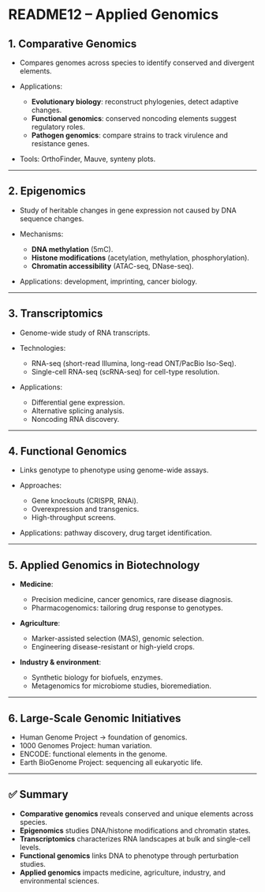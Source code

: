 # README12 – Applied Genomics

## 1. Comparative Genomics

* Compares genomes across species to identify conserved and divergent elements.
* Applications:

  * **Evolutionary biology**: reconstruct phylogenies, detect adaptive changes.
  * **Functional genomics**: conserved noncoding elements suggest regulatory roles.
  * **Pathogen genomics**: compare strains to track virulence and resistance genes.
* Tools: OrthoFinder, Mauve, synteny plots.

---

## 2. Epigenomics

* Study of heritable changes in gene expression not caused by DNA sequence changes.
* Mechanisms:

  * **DNA methylation** (5mC).
  * **Histone modifications** (acetylation, methylation, phosphorylation).
  * **Chromatin accessibility** (ATAC-seq, DNase-seq).
* Applications: development, imprinting, cancer biology.

---

## 3. Transcriptomics

* Genome-wide study of RNA transcripts.
* Technologies:

  * RNA-seq (short-read Illumina, long-read ONT/PacBio Iso-Seq).
  * Single-cell RNA-seq (scRNA-seq) for cell-type resolution.
* Applications:

  * Differential gene expression.
  * Alternative splicing analysis.
  * Noncoding RNA discovery.

---

## 4. Functional Genomics

* Links genotype to phenotype using genome-wide assays.
* Approaches:

  * Gene knockouts (CRISPR, RNAi).
  * Overexpression and transgenics.
  * High-throughput screens.
* Applications: pathway discovery, drug target identification.

---

## 5. Applied Genomics in Biotechnology

* **Medicine**:

  * Precision medicine, cancer genomics, rare disease diagnosis.
  * Pharmacogenomics: tailoring drug response to genotypes.
* **Agriculture**:

  * Marker-assisted selection (MAS), genomic selection.
  * Engineering disease-resistant or high-yield crops.
* **Industry & environment**:

  * Synthetic biology for biofuels, enzymes.
  * Metagenomics for microbiome studies, bioremediation.

---

## 6. Large-Scale Genomic Initiatives

* Human Genome Project → foundation of genomics.
* 1000 Genomes Project: human variation.
* ENCODE: functional elements in the genome.
* Earth BioGenome Project: sequencing all eukaryotic life.

---

## ✅ Summary

* **Comparative genomics** reveals conserved and unique elements across species.
* **Epigenomics** studies DNA/histone modifications and chromatin states.
* **Transcriptomics** characterizes RNA landscapes at bulk and single-cell levels.
* **Functional genomics** links DNA to phenotype through perturbation studies.
* **Applied genomics** impacts medicine, agriculture, industry, and environmental sciences.
